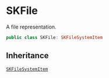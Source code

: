 # SKFile

A file representation.

``` swift
public class SKFile: SKFileSystemItem
```

## Inheritance

[`SKFileSystemItem`](/SKFileSystemItem)
